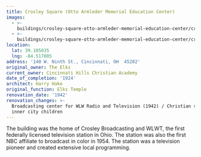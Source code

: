 ```yaml
---
title: Crosley Square (Otto Armleder Memorial Education Center)
images:
  - >-
    buildings/crosley-square-otto-armleder-memorial-education-center/crosley-square-otto-armleder-memorial-education-center-0_no0agg
  - >-
    buildings/crosley-square-otto-armleder-memorial-education-center/crosley-square-otto-armleder-memorial-education-center-1_jqw7bl
location:
  lat: 39.105035
  lng: -84.517005
address: '140 W. Ninth St., Cincinnati, OH  45202'
original_owner: The Elks
current_owner: Cincinnati Hills Christian Academy
date_of_completion: '1924'
architect: Harry Hake
original_function: Elks Temple
renovation_date: '1942'
renovation_changes: >-
  Broadcasting center for WLW Radio and Television (1942) / Christian school for
  inner city children
---
```


The building was the home of Crosley Broadcasting and WLWT, the first federally licensed television station in Ohio. The station was also the first NBC affiliate to broadcast in color in 1954. The station was a television pioneer and created extensive local programming.
